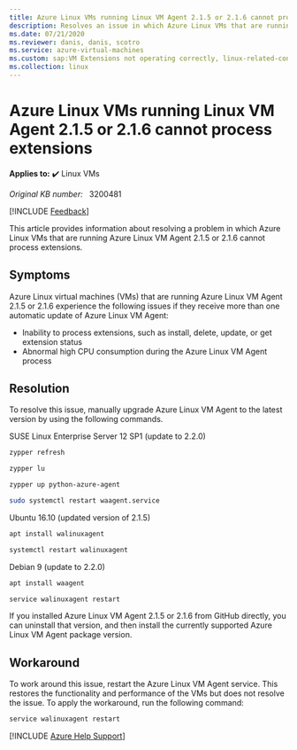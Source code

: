 ```yaml
---
title: Azure Linux VMs running Linux VM Agent 2.1.5 or 2.1.6 cannot process extensions
description: Resolves an issue in which Azure Linux VMs that are running Azure Linux VM Agent 2.1.5 or 2.1.6 cannot process extensions.
ms.date: 07/21/2020
ms.reviewer: danis, danis, scotro
ms.service: azure-virtual-machines
ms.custom: sap:VM Extensions not operating correctly, linux-related-content
ms.collection: linux
---
```

# Azure Linux VMs running Linux VM Agent 2.1.5 or 2.1.6 cannot process extensions

**Applies to:** :heavy_check_mark: Linux VMs

_Original KB number:_ &nbsp; 3200481

[!INCLUDE [Feedback](../../../includes/vmassist-include.md)]

This article provides information about resolving a problem in which Azure Linux VMs that are running Azure Linux VM Agent 2.1.5 or 2.1.6 cannot process extensions.

## Symptoms

Azure Linux virtual machines (VMs) that are running Azure Linux VM Agent 2.1.5 or 2.1.6 experience the following issues if they receive more than one automatic update of Azure Linux VM Agent:

- Inability to process extensions, such as install, delete, update, or get extension status
- Abnormal high CPU consumption during the Azure Linux VM Agent process

## Resolution

To resolve this issue, manually upgrade Azure Linux VM Agent to the latest version by using the following commands.

SUSE Linux Enterprise Server 12 SP1 (update to 2.2.0)

```bash
zypper refresh
```

```bash
zypper lu
```

```bash
zypper up python-azure-agent
```

```bash
sudo systemctl restart waagent.service
```  

Ubuntu 16.10 (updated version of 2.1.5)

```bash
apt install walinuxagent
```

```bash
systemctl restart walinuxagent
```  

Debian 9 (update to 2.2.0)

```bash
apt install waagent
```

```bash
service walinuxagent restart
```  

If you installed Azure Linux VM Agent 2.1.5 or 2.1.6 from GitHub directly, you can uninstall that version, and then install the currently supported Azure Linux VM Agent package version.

## Workaround

To work around this issue, restart the Azure Linux VM Agent service. This restores the functionality and performance of the VMs but does not resolve the issue. To apply the workaround, run the following command:

```bash
service walinuxagent restart
```

[!INCLUDE [Azure Help Support](../../../includes/azure-help-support.md)]

